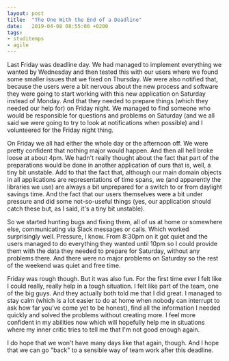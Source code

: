 ```yaml
---
layout: post
title:  "The One With the End of a Deadline"
date:   2019-04-08 08:55:00 +0200
tags: 
- studitemps
- agile
---
```


Last Friday was deadline day. We had managed to implement everything we wanted by Wednesday and then tested this with our users where we found some smaller issues that we fixed on Thursday. We were also notified that, because the users were a bit nervous about the new process and software they were going to start working with this new application on Saturday instead of Monday. And that they needed to prepare things (which they needed our help for) on Friday night. We managed to find someone who would be responsible for questions and problems on Saturday (and we all said we were going to try to look at notifications when possible) and I volunteered for the Friday night thing.

On Friday we all had either the whole day or the afternoon off. We were pretty confident that nothing major would happen. And then all hell broke loose at about 4pm. We hadn't really thought about the fact that part of the preparations would be done in another application of ours that is, well, a tiny bit unstable. Add to that the fact that, although our main domain objects in all applications are representations of time spans, we (and apparently the libraries we use) are always a bit unprepared for a switch to or from daylight savings time. And the fact that our users themselves were a bit under pressure and did some not-so-useful things (yes, our application should catch these but, as I said, it's a tiny bit unstable).

So we started hunting bugs and fixing them, all of us at home or somewhere else, communicating via Slack messages or calls. Which worked surprisingly well. Pressure, I know. From 8:30pm on it got quiet and the users managed to do everything they wanted until 10pm so I could provide them with the data they needed to prepare for Saturday, without any problems there. And there were no major problems on Saturday so the rest of the weekend was quiet and free time.

Friday was rough though. But it was also fun. For the first time ever I felt like I could really, really help in a tough situation. I felt like part of the team, one of the big guys. And they actually both told me that I did great. I managed to stay calm (which is a lot easier to do at home when nobody can interrupt to ask how far you've come yet to be honest), find all the information I needed quickly and solved the problems without creating more. I feel more confident in my abilities now which will hopefully help me in situations where my inner critic tries to tell me that I'm not good enough again.

I do hope that we won't have many days like that again, though. And I hope that we can go "back" to a sensible way of team work after this deadline.
